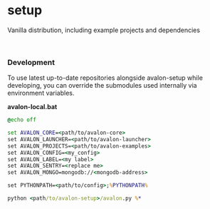 # setup

Vanilla distribution, including example projects and dependencies

<br>

### Development

To use latest up-to-date repositories alongside avalon-setup while developing, you can override the submodules used internally via environment variables.

**avalon-local.bat**

```bat
@echo off

set AVALON_CORE=<path/to/avalon-core>
set AVALON_LAUNCHER=<path/to/avalon-launcher>
set AVALON_PROJECTS=<path/to/avalon-examples>
set AVALON_CONFIG=<my_config>
set AVALON_LABEL=<my label>
set AVALON_SENTRY=<replace me>
set AVALON_MONGO=mongodb://<mongodb-address>

set PYTHONPATH=<path/to/config>;%PYTHONPATH%

python <path/to/avalon-setup>/avalon.py %*
```
